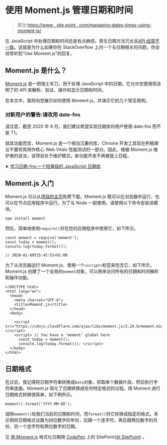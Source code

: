 # 使用 Moment.js 管理日期和时间

> 原文:[https://www . site point . com/managing-dates-times-using-moment-js/](https://www.sitepoint.com/managing-dates-times-using-moment-js/)

在 JavaScript 中处理日期和时间总是有点麻烦。原生日期方法冗长且[API 经常不一致](https://stackoverflow.com/questions/2587345/why-does-date-parse-give-incorrect-results)。这就是为什么如果你在 StackOverflow 上问一个与日期相关的问题，你会经常听到“Use Moment.js”的回复。

## Moment.js 是什么？

[Moment.js](https://momentjs.com) 是一把瑞士军刀，用于处理 JavaScript 中的日期。它允许您使用简洁明了的 API 来解析、验证、操作和显示日期和时间。

在本文中，我将向您展示如何使用 Moment.js，并演示它的几个常见用例。

### 对新用户的警告:请改用 date-fns

请注意，截至 2020 年 9 月，我们建议希望实现日期库的用户使用 date-fns 而不是 T1。

就其功能而言，Moment.js 是一个相当沉重的库，Chrome 开发工具现在积极建议不要将其用作核心 Web Vitals 性能测试的一部分。因此，根据 Moment.js 维护者的说法，该项目处于维护模式，新功能开发不再被提上日程。

➤ [学习日期-fns:一个轻量级的 JavaScript 日期库](https://www.sitepoint.com/date-fns-javascript-date-library)

## Moment.js 入门

Moment.js 可以从[项目的主页](http://momentjs.com/)免费下载。Moment.js 既可以在浏览器中运行，也可以在节点应用程序中运行。为了与 Node 一起使用，请使用以下命令安装该模块。

```
npm install moment 
```

然后，简单地使用`require()`并在您的应用程序中使用它，如下所示。

```
const moment = require('moment');
const today = moment();
console.log(today.format());

// 2020-01-09T15:45:51+01:00 
```

为了从浏览器运行 Moment.js，使用一个`<script>`标签来包含它，如下所示。Moment.js 创建了一个全局的`moment`对象，可以用来访问所有的日期和时间解析和操作功能。

```
<!DOCTYPE html>
<html lang="en">
  <head>
    <meta charset="UTF-8">
    <title>Moment.js</title>
  </head>
  <body>

    <script src="https://cdnjs.cloudflare.com/ajax/libs/moment.js/2.24.0/moment.min.js"></script>
    <script> // You have a 'moment' global here
      const today = moment();
      console.log(today.format()); </script>
  </body>
</html> 
```

## 日期格式

在过去，我记得将日期字符串转换成`Date`对象，抓取单个数据片段，然后执行字符串连接。Moment.js 简化了日期转换成任何特定格式的过程。用 Moment 进行日期格式转换很简单，如下例所示。

```
moment().format('YYYY-MM-DD'); 
```

调用`moment()`给我们当前的日期和时间，而`format()`将它转换成指定的格式。本示例将日期格式设置为四位数字的年份，后跟一个连字符，再后跟两位数字的月份、另一个连字符和两位数字的日期。

见 [用 Moment.js](https://codepen.io/SitePoint/pen/XWJEZaJ) 格式化日期用 [CodePen](https://codepen.io) 上的 SitePoint([@ SitePoint](https://codepen.io/SitePoint))
。